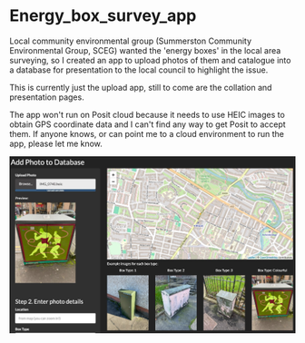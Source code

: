 # Energy_box_survey_app

Local community environmental group (Summerston Community Environmental Group, SCEG) wanted the 'energy boxes' in the local area surveying, so I created an app to upload photos of them and catalogue into a database for presentation to the local council to highlight the issue.

This is currently just the upload app, still to come are the collation and presentation pages. 

The app won't run on Posit cloud because it needs to use HEIC images to obtain GPS coordinate data and I can't find any way to get Posit to accept them. If anyone knows, or can point me to a cloud environment to run the app, please let me know.

![Screenshot_upload_app.jpg](Screenshot_upload_app.jpg)
